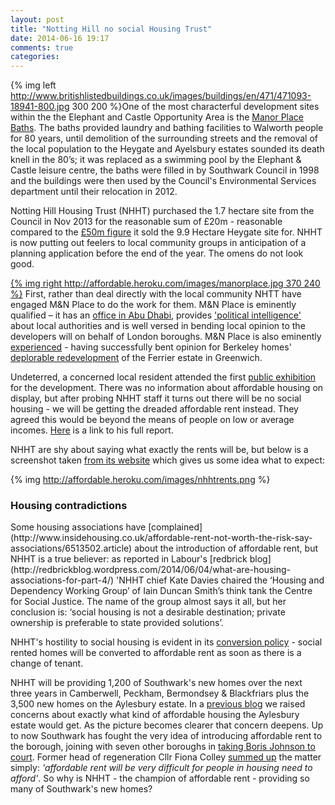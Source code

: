 ```yaml
---
layout: post
title: "Notting Hill no social Housing Trust"
date: 2014-06-16 19:17
comments: true
categories: 
---
```

{% img left http://www.britishlistedbuildings.co.uk/images/buildings/en/471/471093-18941-800.jpg 300 200 %}One of the most characterful development sites within the the Elephant and Castle Opportunity Area is the [Manor Place Baths](http://www.southwarknews.co.uk/elephant-and-castle-home/elephant-and-castle-history/00,news,10016,5757,00.htm).  The baths provided laundry and bathing facilities to Walworth people for 80 years, until demolition of the surrounding streets and the removal of the local population to the Heygate and Ayelsbury estates sounded its death knell in the 80’s; it was replaced as a swimming pool by the Elephant & Castle leisure centre, the baths were filled in by Southwark Council in 1998 and the buildings were then used by the Council's Environmental Services department until their relocation in 2012. 

Notting Hill Housing Trust (NHHT) purchased the 1.7 hectare site from the Council in Nov 2013 for the reasonable sum of £20m - reasonable compared to the [£50m figure](http://www.standard.co.uk/news/london/elephant-and-castle-estate-revamp-ripped-off-taxpayers-8482794.html) it sold the 9.9 Hectare Heygate site for. NHHT is now putting out feelers to local community groups in anticipation of a planning application before the end of the year.   The omens do not look good.

[{% img right http://affordable.heroku.com/images/manorplace.jpg 370 240 %}](http://affordable.heroku.com/images/manorplace.jpg) First, rather than deal directly with the local community NHTT have engaged M&N Place to do the work for them.  M&N Place is eminently qualified – it has an [office in Abu Dhabi](http://www.mnplace.co.uk/contact-us/), provides ['political intelligence'](http://www.mnplace.co.uk/case-studies/pre-planning/) about local authorities and is well versed in bending local opinion to the developers will on behalf of London boroughs. M&N Place is also eminently [experienced](http://www.mnplace.co.uk/case-studies/pre-planning/kidbrooke-greenwich/) - having successfully bent opinion for Berkeley homes' [deplorable redevelopment](http://halag.files.wordpress.com/2010/11/ferrier.pdf) of the Ferrier estate in Greenwich.    

Undeterred, a concerned local resident attended the first [public exhibition](http://manorplacedepot.co.uk/manor-place-banners.pdf) for the development. There was no information about affordable housing on display, but after probing NHHT staff it turns out there will be no social housing - we will be getting the dreaded affordable rent instead. They agreed this would be beyond the means of people on low or average incomes. [Here](http://affordable.heroku.com/images/manorplacedepotconsultation.pdf) is a link to his full report.

NHHT are shy about saying what exactly the rents will be, but below is a screenshot taken [from its website](http://www.nottinghillhousing.org.uk/customers/permanent-rented-housing/information-for-permanent-rented-housing-tenants/affordable-rent-update) which gives us some idea what to expect: 

{% img http://affordable.heroku.com/images/nhhtrents.png %}

<h3>Housing contradictions</h3>
Some housing associations have [complained](http://www.insidehousing.co.uk/affordable-rent-not-worth-the-risk-say-associations/6513502.article) about the introduction of affordable rent, but NHHT is a true believer: as reported in Labour's [redbrick blog](http://redbrickblog.wordpress.com/2014/06/04/what-are-housing-associations-for-part-4/) 'NHHT chief Kate Davies chaired the ‘Housing and Dependency Working Group’ of Iain Duncan Smith’s think tank the Centre for Social Justice. The name of the group almost says it all, but her conclusion is: ‘social housing is not a desirable destination; private ownership is preferable to state provided solutions’.

NHHT's hostility to social housing is evident in its [conversion policy](http://www.nottinghillhousing.org.uk/customers/permanent-rented-housing/information-for-permanent-rented-housing-tenants/affordable-rent-update) - social rented homes will be converted to affordable rent as soon as there is a change of tenant.


NHHT will be providing 1,200 of Southwark's new homes over the next three years in Camberwell, Peckham, Bermondsey & Blackfriars plus the 3,500 new homes on the Aylesbury estate. In a [previous blog](http://www.35percent.org/blog/2014/05/05/manx-connections-the-off-shore-home-of-the-elephants-developers) we raised concerns about exactly what kind of affordable housing the Aylesbury estate would get. As the picture becomes clearer that concern deepens. Up to now Southwark has fought the very idea of introducing affordable rent to the borough, joining with seven other boroughs in [taking Boris Johnson to court](http://www.southwark.gov.uk/news/article/1387/councils_to_take_mayor_of_london_to_court_over_affordable_rents). Former head of regeneration Cllr Fiona Colley [summed up](http://affordable.heroku.com/images/fionacolleyresponsetolondonplan.pdf) the matter simply: _'affordable rent will be very difficult for people in housing need to afford'_. So why is NHHT - the champion of affordable rent - providing so many of Southwark's new homes? 


